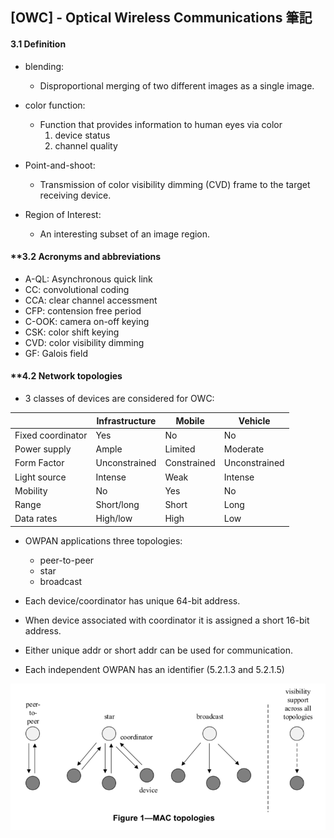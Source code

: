 ## [OWC] - Optical Wireless Communications 筆記

#### **3.1 Definition**
* blending: 
  * Disproportional merging of two different images as a single image.
* color function: 
  * Function that provides information to human eyes via color
    1. device status
    2. channel quality

* Point-and-shoot:
  * Transmission of color visibility dimming (CVD) frame to the target receiving device.

* Region of Interest:
  * An interesting subset of an image region.

#### **3.2 Acronyms and abbreviations
* A-QL: Asynchronous quick link
* CC: convolutional coding
* CCA: clear channel accessment
* CFP: contension free period
* C-OOK: camera on-off keying
* CSK: color shift keying
* CVD: color visibility dimming
* GF: Galois field

#### **4.2 Network topologies
* 3 classes of devices are considered for OWC:

||Infrastructure|Mobile|Vehicle|
|--|--|--|--|
|Fixed coordinator|Yes|No|No|
|Power supply|Ample|Limited|Moderate|
|Form Factor|Unconstrained|Constrained|Unconstrained|
|Light source|Intense|Weak|Intense|
|Mobility|No|Yes|No|
|Range|Short/long|Short|Long|
|Data rates|High/low|High|Low|

* OWPAN applications three topologies:
  * peer-to-peer
  * star
  * broadcast

* Each device/coordinator has unique 64-bit address.
* When device associated with coordinator it is assigned a short 16-bit address.
* Either unique addr or short addr can be used for communication.
* Each independent OWPAN has an identifier (5.2.1.3 and 5.2.1.5)



![](../assets/img/owc_mac_topologies.png)


